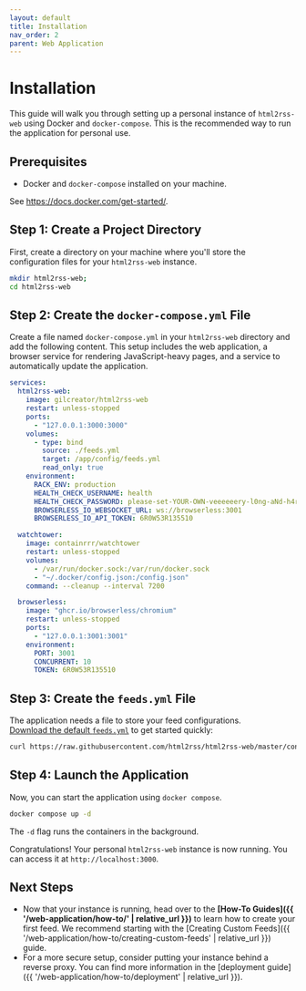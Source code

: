 ```yaml
---
layout: default
title: Installation
nav_order: 2
parent: Web Application
---
```


# Installation

This guide will walk you through setting up a personal instance of `html2rss-web` using Docker and `docker-compose`. This is the recommended way to run the application for personal use.

## Prerequisites

- Docker and `docker-compose` installed on your machine.

See <https://docs.docker.com/get-started/>.

## Step 1: Create a Project Directory

First, create a directory on your machine where you'll store the configuration files for your `html2rss-web` instance.

```bash
mkdir html2rss-web;
cd html2rss-web
```

## Step 2: Create the `docker-compose.yml` File

Create a file named `docker-compose.yml` in your `html2rss-web` directory and add the following content. This setup includes the web application, a browser service for rendering JavaScript-heavy pages, and a service to automatically update the application.

```yaml
services:
  html2rss-web:
    image: gilcreator/html2rss-web
    restart: unless-stopped
    ports:
      - "127.0.0.1:3000:3000"
    volumes:
      - type: bind
        source: ./feeds.yml
        target: /app/config/feeds.yml
        read_only: true
    environment:
      RACK_ENV: production
      HEALTH_CHECK_USERNAME: health
      HEALTH_CHECK_PASSWORD: please-set-YOUR-OWN-veeeeeery-l0ng-aNd-h4rd-to-gue55-Passw0rd!
      BROWSERLESS_IO_WEBSOCKET_URL: ws://browserless:3001
      BROWSERLESS_IO_API_TOKEN: 6R0W53R135510

  watchtower:
    image: containrrr/watchtower
    restart: unless-stopped
    volumes:
      - /var/run/docker.sock:/var/run/docker.sock
      - "~/.docker/config.json:/config.json"
    command: --cleanup --interval 7200

  browserless:
    image: "ghcr.io/browserless/chromium"
    restart: unless-stopped
    ports:
      - "127.0.0.1:3001:3001"
    environment:
      PORT: 3001
      CONCURRENT: 10
      TOKEN: 6R0W53R135510
```

## Step 3: Create the `feeds.yml` File

The application needs a file to store your feed configurations.  
[Download the default `feeds.yml`](https://raw.githubusercontent.com/html2rss/html2rss-web/master/config/feeds.yml)
to get started quickly:

```bash
curl https://raw.githubusercontent.com/html2rss/html2rss-web/master/config/feeds.yml -o feeds.yml
```

## Step 4: Launch the Application

Now, you can start the application using `docker compose`.

```bash
docker compose up -d
```

The `-d` flag runs the containers in the background.

Congratulations! Your personal `html2rss-web` instance is now running. You can access it at `http://localhost:3000`.

## Next Steps

- Now that your instance is running, head over to the **[How-To Guides]({{ '/web-application/how-to/' | relative_url }})** to learn how to create your first feed. We recommend starting with the [Creating Custom Feeds]({{ '/web-application/how-to/creating-custom-feeds' | relative_url }}) guide.
- For a more secure setup, consider putting your instance behind a reverse proxy. You can find more information in the [deployment guide]({{ '/web-application/how-to/deployment' | relative_url }}).
